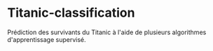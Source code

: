 # Titanic-classification
Prédiction des survivants du Titanic à l'aide de plusieurs algorithmes d'apprentissage supervisé.

